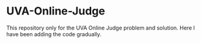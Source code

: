# UVA-Online-Judge
This repository only for the UVA Online Judge problem and solution. Here I have been adding the code gradually.

